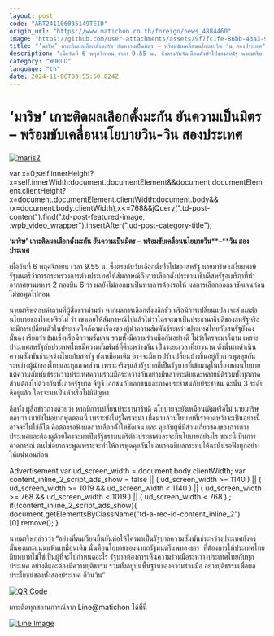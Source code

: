 ```yaml
---
layout: post
code: "ART241106035149TEID"
origin_url: "https://www.matichon.co.th/foreign/news_4884460"
image: "https://github.com/user-attachments/assets/9f7fc1fe-86bb-43a3-9e94-6eab8dffd4f0"
title: "‘มาริษ’ เกาะติดผลเลือกตั้งมะกัน ยันความเป็นมิตร – พร้อมขับเคลื่อนนโยบายวิน-วิน สองประเทศ"
description: "เมื่อวันที่ 6 พฤศจิกายน เวลา 9.55 น. ซึ่งตรงกับวันเลือกตั้งทั่วไปของสหรัฐ นายมาริษ เสงี่ยมพงษ์ รัฐมนตรีว่าการกระทรวงการต่างประเทศให้สัมภาษณ์ถึงการเลือกตั้งประธานาธิบดีสหรัฐอเมริกาที่ท่าอากาศยานทหาร 2 กองบิน 6 ว่า ผลยังไม่ออกมาเป็นทางการต้องรอให้ ผลการเลือกออกมาชัดเจนก่อนไม่ขอพูดไปก่อน"
category: "WORLD"
language: "th"
date: 2024-11-06T03:55:50.024Z
---
```


# ‘มาริษ’ เกาะติดผลเลือกตั้งมะกัน ยันความเป็นมิตร – พร้อมขับเคลื่อนนโยบายวิน-วิน สองประเทศ

[![](https://www.matichon.co.th/wp-content/uploads/2024/11/maris2-1.jpg "maris2")](https://www.matichon.co.th/wp-content/uploads/2024/11/maris2-1.jpg)

var x=0;self.innerHeight?x=self.innerWidth:document.documentElement&&document.documentElement.clientHeight?x=document.documentElement.clientWidth:document.body&&(x=document.body.clientWidth),x<=768&&jQuery(".td-post-content").find(".td-post-featured-image, .wpb\_video\_wrapper").insertAfter(".ud-post-category-title");

**‘****มาริษ****’** **เกาะติดผลเลือกตั้งมะกัน ยันความเป็นมิตร** **–** **พร้อมขับเคลื่อนนโยบายวิน****–****วิน สองประเทศ**

เมื่อวันที่ 6 พฤศจิกายน เวลา 9.55 น. ซึ่งตรงกับวันเลือกตั้งทั่วไปของสหรัฐ นายมาริษ เสงี่ยมพงษ์ รัฐมนตรีว่าการกระทรวงการต่างประเทศให้สัมภาษณ์ถึงการเลือกตั้งประธานาธิบดีสหรัฐอเมริกาที่ท่าอากาศยานทหาร 2 กองบิน 6 ว่า ผลยังไม่ออกมาเป็นทางการต้องรอให้ ผลการเลือกออกมาชัดเจนก่อนไม่ขอพูดไปก่อน

นายมาริษตอบคำถามที่ผู้สื่อข่าวถ่ามว่า หากผลการเลือกตั้งผลิกขั้ว หรือมีการเปลี่ยนแปลงจะส่งผลต่อนโยบายของไทยหรือไม่ ว่า เขาเคยให้สัมภาษณ์ไปแล้วไม่ว่าใครจะมาเป็นประธานาธิบดีของสหรัฐหรือจะมีการเปลี่ยนตัวในประเทศใดก็ตาม เรื่องของผู้นำความสัมพันธ์ระหว่างประเทศไทยกับสหรัฐยังคงมั่นคง เรียกว่าเข้มแข็งหรือมีความชัดเจน รวมทั้งมีความร่วมมือกันอย่างดี ไม่ว่าใครจะมาก็ตาม เพราะประเทศสหรัฐกับประเทศไทยมีความสัมพันธ์ที่ดีระหว่างกัน เป็นระยะเวลาที่ยาวนาน ดังนั้นกาดำเนินความสัมพันธ์ระหว่างไทยกับสหรัฐ ยังเหมือนเดิม อาจจะมีการปรับเปลี่ยนบ้างขึ้นอยู่กับการพูดคุยกันระหว่างผู้นำของไทยและทุกภาคส่วน เพราะจริงๆแล้วรัฐบาลก็เป็นรัฐบาลที่เข้ามาดูในเรื่องของนโยบาย แต่ความสัมพันธ์ระหว่างประเทศความร่วมมือระหว่างกันอย่างมีหลายระดับและหลายมิติรวมทั้งทุกภาคส่วนต้องไปด้วยกันทั้งภาครัฐบาล จีทูจี เอกชนกับเอกชนและภาคประชาชนกับประชาชน ฉะนั้น 3 ระดับดีอยู่แล้ว ใครจะมาเป็นหัวเรือไม่มีปัญหา

อีกทั้ง ผู้สื่อข่าวถามด้วยว่า หากมีการเปลี่ยนประธานาธิบดี นโยบายจะยังเหมือนเดิมหรือไม่ นายมาริษตอบว่า เขายังไม่อยากพูดตอนนี้ เพราะยังไม่รู้ใครจะมา เมื่อมาแล้วนโยบายที่เราคาดหวังจะเป็นอย่างนี้อาจจะไม่ใช่ก็ได้ คือต้องรอฟังผลการเลือกตั้งให้ชัดเจน และ คุยกับผู้ที่มีส่วนเกี่ยวข้องของการต่างประเทศและต้องดูด้วยใครจะมาเป็นรัฐธรรมนตรึต่างประเทศและจะมีนโยบายอย่างไร ขณะนี้เป็นการคาดการณ์ ตนไม่อยากจะพูดเพราะจะทำให้การพูดคุยกันในอนาคตมีผลกระทบได้ฉะนั้นรอฟังทุกอย่างให้แน่นอนก่อน

Advertisement var ud\_screen\_width = document.body.clientWidth; var content\_inline\_2\_script\_ads\_show = false || ( ud\_screen\_width >= 1140 ) || ( ud\_screen\_width >= 1019 && ud\_screen\_width < 1140 ) || ( ud\_screen\_width >= 768 && ud\_screen\_width < 1019 ) || ( ud\_screen\_width < 768 ) ; if(!content\_inline\_2\_script\_ads\_show){ document.getElementsByClassName("td-a-rec-id-content\_inline\_2")\[0\].remove(); }

นายมาริษกล่าวว่า “อย่างที่ตนเรียนยืนยันต่อให้ใครมาเป็นรัฐบาลความสัมพันธ์ระหว่างประเทศยังคงมั่นคงและแน่นแฟ้นเหมือนเดิม นั่นคือนโยบายของนายกรัฐมนตรีแพทองธาร  ที่ต้องการให้ประเทศไทยมีบทบาทไม่ใช่เป็นผู้ที่จะไปกำหนดอะไร รัฐบาลต้องการเห็นความร่วมมือระหว่างประเทศไทยกับทุกประเทศ อย่างดีและต้องมีความยุติธรรม รวมทั้งอยู่บนพื้นฐานของความร่วมมือ อย่างยุติธรรมเพื่อผลประโยชน์ของทั้งสองประเทศ ก็วินวิน”

[![QR Code](https://www.matichon.co.th/wp-content/uploads/2023/07/wob1371z.jpg)](https://lin.ee/ht0nDxX)

เกาะติดทุกสถานการณ์จาก Line@matichon ได้ที่นี่

[![Line Image](https://www.matichon.co.th/wp-content/uploads/2023/07/th.png)](https://lin.ee/ht0nDxX)